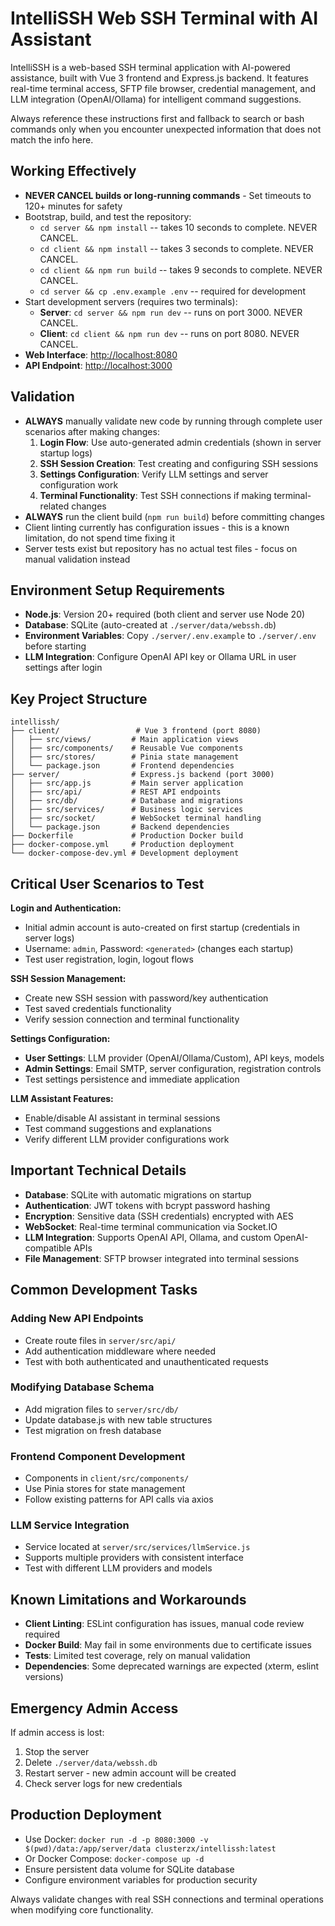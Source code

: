 # IntelliSSH Web SSH Terminal with AI Assistant

IntelliSSH is a web-based SSH terminal application with AI-powered assistance, built with Vue 3 frontend and Express.js backend. It features real-time terminal access, SFTP file browser, credential management, and LLM integration (OpenAI/Ollama) for intelligent command suggestions.

Always reference these instructions first and fallback to search or bash commands only when you encounter unexpected information that does not match the info here.

## Working Effectively

- **NEVER CANCEL builds or long-running commands** - Set timeouts to 120+ minutes for safety
- Bootstrap, build, and test the repository:
  - `cd server && npm install` -- takes 10 seconds to complete. NEVER CANCEL.
  - `cd client && npm install` -- takes 3 seconds to complete. NEVER CANCEL. 
  - `cd client && npm run build` -- takes 9 seconds to complete. NEVER CANCEL.
  - `cd server && cp .env.example .env` -- required for development
- Start development servers (requires two terminals):
  - **Server**: `cd server && npm run dev` -- runs on port 3000. NEVER CANCEL.
  - **Client**: `cd client && npm run dev` -- runs on port 8080. NEVER CANCEL.
- **Web Interface**: [http://localhost:8080](http://localhost:8080)
- **API Endpoint**: [http://localhost:3000](http://localhost:3000)

## Validation

- **ALWAYS** manually validate new code by running through complete user scenarios after making changes:
  1. **Login Flow**: Use auto-generated admin credentials (shown in server startup logs)
  2. **SSH Session Creation**: Test creating and configuring SSH sessions
  3. **Settings Configuration**: Verify LLM settings and server configuration work
  4. **Terminal Functionality**: Test SSH connections if making terminal-related changes
- **ALWAYS** run the client build (`npm run build`) before committing changes
- Client linting currently has configuration issues - this is a known limitation, do not spend time fixing it
- Server tests exist but repository has no actual test files - focus on manual validation instead

## Environment Setup Requirements

- **Node.js**: Version 20+ required (both client and server use Node 20)
- **Database**: SQLite (auto-created at `./server/data/webssh.db`)
- **Environment Variables**: Copy `./server/.env.example` to `./server/.env` before starting
- **LLM Integration**: Configure OpenAI API key or Ollama URL in user settings after login

## Key Project Structure

```
intellissh/
├── client/                 # Vue 3 frontend (port 8080)
│   ├── src/views/         # Main application views
│   ├── src/components/    # Reusable Vue components
│   ├── src/stores/        # Pinia state management
│   └── package.json       # Frontend dependencies
├── server/                # Express.js backend (port 3000)
│   ├── src/app.js         # Main server application
│   ├── src/api/           # REST API endpoints
│   ├── src/db/            # Database and migrations
│   ├── src/services/      # Business logic services
│   ├── src/socket/        # WebSocket terminal handling
│   └── package.json       # Backend dependencies
├── Dockerfile             # Production Docker build
├── docker-compose.yml     # Production deployment
└── docker-compose-dev.yml # Development deployment
```

## Critical User Scenarios to Test

**Login and Authentication:**
- Initial admin account is auto-created on first startup (credentials in server logs)
- Username: `admin`, Password: `<generated>` (changes each startup)
- Test user registration, login, logout flows

**SSH Session Management:**
- Create new SSH session with password/key authentication
- Test saved credentials functionality
- Verify session connection and terminal functionality

**Settings Configuration:**
- **User Settings**: LLM provider (OpenAI/Ollama/Custom), API keys, models
- **Admin Settings**: Email SMTP, server configuration, registration controls
- Test settings persistence and immediate application

**LLM Assistant Features:**
- Enable/disable AI assistant in terminal sessions
- Test command suggestions and explanations
- Verify different LLM provider configurations work

## Important Technical Details

- **Database**: SQLite with automatic migrations on startup
- **Authentication**: JWT tokens with bcrypt password hashing
- **Encryption**: Sensitive data (SSH credentials) encrypted with AES
- **WebSocket**: Real-time terminal communication via Socket.IO
- **LLM Integration**: Supports OpenAI API, Ollama, and custom OpenAI-compatible APIs
- **File Management**: SFTP browser integrated into terminal sessions

## Common Development Tasks

### Adding New API Endpoints
- Create route files in `server/src/api/`
- Add authentication middleware where needed
- Test with both authenticated and unauthenticated requests

### Modifying Database Schema
- Add migration files to `server/src/db/`
- Update database.js with new table structures
- Test migration on fresh database

### Frontend Component Development
- Components in `client/src/components/`
- Use Pinia stores for state management
- Follow existing patterns for API calls via axios

### LLM Service Integration
- Service located at `server/src/services/llmService.js`
- Supports multiple providers with consistent interface
- Test with different LLM providers and models

## Known Limitations and Workarounds

- **Client Linting**: ESLint configuration has issues, manual code review required
- **Docker Build**: May fail in some environments due to certificate issues
- **Tests**: Limited test coverage, rely on manual validation
- **Dependencies**: Some deprecated warnings are expected (xterm, eslint versions)

## Emergency Admin Access

If admin access is lost:
1. Stop the server
2. Delete `./server/data/webssh.db`
3. Restart server - new admin account will be created
4. Check server logs for new credentials

## Production Deployment

- Use Docker: `docker run -d -p 8080:3000 -v $(pwd)/data:/app/server/data clusterzx/intellissh:latest`
- Or Docker Compose: `docker-compose up -d`
- Ensure persistent data volume for SQLite database
- Configure environment variables for production security

Always validate changes with real SSH connections and terminal operations when modifying core functionality.
